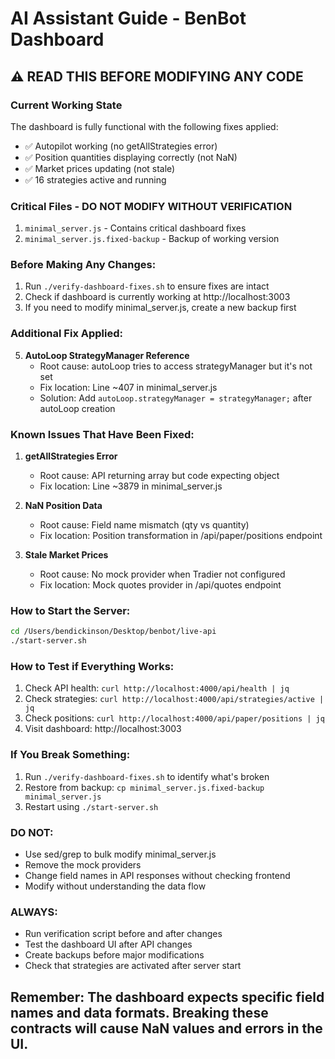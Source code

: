 # AI Assistant Guide - BenBot Dashboard

## ⚠️ READ THIS BEFORE MODIFYING ANY CODE

### Current Working State
The dashboard is fully functional with the following fixes applied:
- ✅ Autopilot working (no getAllStrategies error)
- ✅ Position quantities displaying correctly (not NaN)
- ✅ Market prices updating (not stale)
- ✅ 16 strategies active and running

### Critical Files - DO NOT MODIFY WITHOUT VERIFICATION
1. `minimal_server.js` - Contains critical dashboard fixes
2. `minimal_server.js.fixed-backup` - Backup of working version

### Before Making Any Changes:
1. Run `./verify-dashboard-fixes.sh` to ensure fixes are intact
2. Check if dashboard is currently working at http://localhost:3003
3. If you need to modify minimal_server.js, create a new backup first

### Additional Fix Applied:
5. **AutoLoop StrategyManager Reference**
   - Root cause: autoLoop tries to access strategyManager but it's not set
   - Fix location: Line ~407 in minimal_server.js
   - Solution: Add `autoLoop.strategyManager = strategyManager;` after autoLoop creation

### Known Issues That Have Been Fixed:
1. **getAllStrategies Error**
   - Root cause: API returning array but code expecting object
   - Fix location: Line ~3879 in minimal_server.js
   
2. **NaN Position Data**
   - Root cause: Field name mismatch (qty vs quantity)
   - Fix location: Position transformation in /api/paper/positions endpoint

3. **Stale Market Prices**
   - Root cause: No mock provider when Tradier not configured
   - Fix location: Mock quotes provider in /api/quotes endpoint

### How to Start the Server:
```bash
cd /Users/bendickinson/Desktop/benbot/live-api
./start-server.sh
```

### How to Test if Everything Works:
1. Check API health: `curl http://localhost:4000/api/health | jq`
2. Check strategies: `curl http://localhost:4000/api/strategies/active | jq`
3. Check positions: `curl http://localhost:4000/api/paper/positions | jq`
4. Visit dashboard: http://localhost:3003

### If You Break Something:
1. Run `./verify-dashboard-fixes.sh` to identify what's broken
2. Restore from backup: `cp minimal_server.js.fixed-backup minimal_server.js`
3. Restart using `./start-server.sh`

### DO NOT:
- Use sed/grep to bulk modify minimal_server.js
- Remove the mock providers
- Change field names in API responses without checking frontend
- Modify without understanding the data flow

### ALWAYS:
- Run verification script before and after changes
- Test the dashboard UI after API changes
- Create backups before major modifications
- Check that strategies are activated after server start

## Remember: The dashboard expects specific field names and data formats. Breaking these contracts will cause NaN values and errors in the UI.
